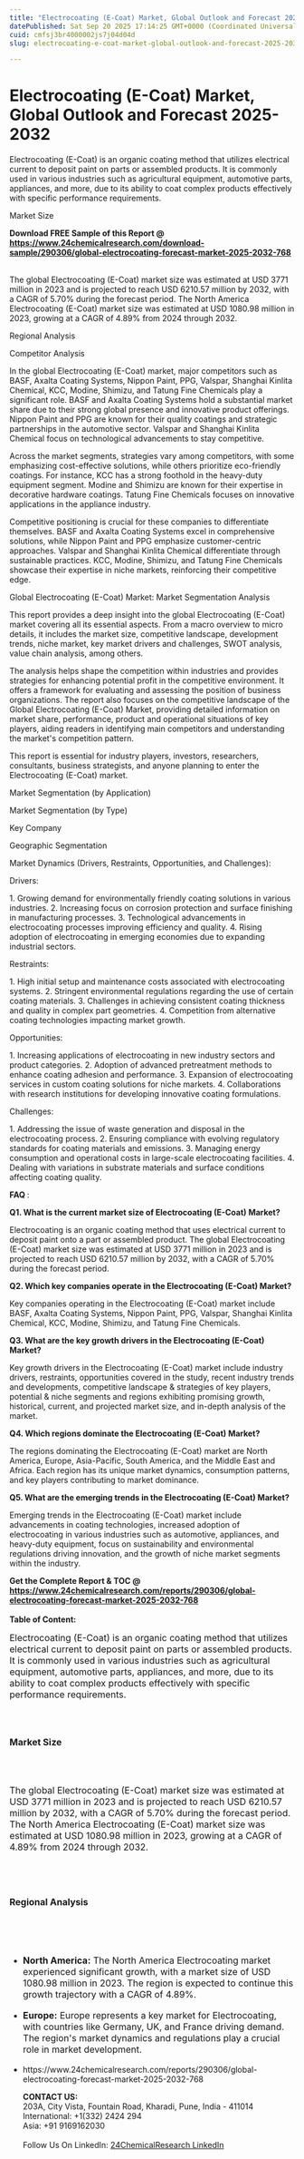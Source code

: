 ```yaml
---
title: "Electrocoating (E-Coat) Market, Global Outlook and Forecast 2025-2032"
datePublished: Sat Sep 20 2025 17:14:25 GMT+0000 (Coordinated Universal Time)
cuid: cmfsj3br4000002js7j04d04d
slug: electrocoating-e-coat-market-global-outlook-and-forecast-2025-2032-1-1-1

---
```


# Electrocoating (E-Coat) Market, Global Outlook and Forecast 2025-2032

<p>Electrocoating (E-Coat) is an organic coating method that utilizes electrical current to deposit paint on parts or assembled products. It is commonly used in various industries such as agricultural equipment, automotive parts, appliances, and more, due to its ability to coat complex products effectively with specific performance requirements.</p><p>
Market Size</p><p>
</p><div><b>Download FREE Sample of this Report @ 
            <a href="https://www.24chemicalresearch.com/download-sample/290306/global-electrocoating-forecast-market-2025-2032-768">
            https://www.24chemicalresearch.com/download-sample/290306/global-electrocoating-forecast-market-2025-2032-768</a></b></div><br><p>The global Electrocoating (E-Coat) market size was estimated at USD 3771 million in 2023 and is projected to reach USD 6210.57 million by 2032, with a CAGR of 5.70% during the forecast period. The North America Electrocoating (E-Coat) market size was estimated at USD 1080.98 million in 2023, growing at a CAGR of 4.89% from 2024 through 2032.</p><p>
</p><p></p><p>
Regional Analysis</p><p>
</p><p>
</p><p>
Competitor Analysis</p><p>
</p><p>In the global Electrocoating (E-Coat) market, major competitors such as BASF, Axalta Coating Systems, Nippon Paint, PPG, Valspar, Shanghai Kinlita Chemical, KCC, Modine, Shimizu, and Tatung Fine Chemicals play a significant role. BASF and Axalta Coating Systems hold a substantial market share due to their strong global presence and innovative product offerings. Nippon Paint and PPG are known for their quality coatings and strategic partnerships in the automotive sector. Valspar and Shanghai Kinlita Chemical focus on technological advancements to stay competitive.</p><p>
</p><p>Across the market segments, strategies vary among competitors, with some emphasizing cost-effective solutions, while others prioritize eco-friendly coatings. For instance, KCC has a strong foothold in the heavy-duty equipment segment. Modine and Shimizu are known for their expertise in decorative hardware coatings. Tatung Fine Chemicals focuses on innovative applications in the appliance industry.</p><p>
</p><p>Competitive positioning is crucial for these companies to differentiate themselves. BASF and Axalta Coating Systems excel in comprehensive solutions, while Nippon Paint and PPG emphasize customer-centric approaches. Valspar and Shanghai Kinlita Chemical differentiate through sustainable practices. KCC, Modine, Shimizu, and Tatung Fine Chemicals showcase their expertise in niche markets, reinforcing their competitive edge.</p><p>
</p><p>
Global Electrocoating (E-Coat) Market: Market Segmentation Analysis</p><p>
</p><p>This report provides a deep insight into the global Electrocoating (E-Coat) market covering all its essential aspects. From a macro overview to micro details, it includes the market size, competitive landscape, development trends, niche market, key market drivers and challenges, SWOT analysis, value chain analysis, among others.</p><p>
</p><p>The analysis helps shape the competition within industries and provides strategies for enhancing potential profit in the competitive environment. It offers a framework for evaluating and assessing the position of business organizations. The report also focuses on the competitive landscape of the Global Electrocoating (E-Coat) Market, providing detailed information on market share, performance, product and operational situations of key players, aiding readers in identifying main competitors and understanding the market's competition pattern.</p><p>
</p><p>This report is essential for industry players, investors, researchers, consultants, business strategists, and anyone planning to enter the Electrocoating (E-Coat) market.</p><p>
Market Segmentation (by Application)</p><p>
</p><p>
Market Segmentation (by Type)</p><p>
</p><p>
Key Company</p><p>
</p><p>
Geographic Segmentation</p><p>
</p><p>
</p><p>
Market Dynamics (Drivers, Restraints, Opportunities, and Challenges):</p><p>
Drivers:</p><p>
</p><p>1. Growing demand for environmentally friendly coating solutions in various industries. 2. Increasing focus on corrosion protection and surface finishing in manufacturing processes. 3. Technological advancements in electrocoating processes improving efficiency and quality. 4. Rising adoption of electrocoating in emerging economies due to expanding industrial sectors.</p><p>
Restraints:</p><p>
</p><p>1. High initial setup and maintenance costs associated with electrocoating systems. 2. Stringent environmental regulations regarding the use of certain coating materials. 3. Challenges in achieving consistent coating thickness and quality in complex part geometries. 4. Competition from alternative coating technologies impacting market growth.</p><p>
Opportunities:</p><p>
</p><p>1. Increasing applications of electrocoating in new industry sectors and product categories. 2. Adoption of advanced pretreatment methods to enhance coating adhesion and performance. 3. Expansion of electrocoating services in custom coating solutions for niche markets. 4. Collaborations with research institutions for developing innovative coating formulations.</p><p>
Challenges:</p><p>
</p><p>1. Addressing the issue of waste generation and disposal in the electrocoating process. 2. Ensuring compliance with evolving regulatory standards for coating materials and emissions. 3. Managing energy consumption and operational costs in large-scale electrocoating facilities. 4. Dealing with variations in substrate materials and surface conditions affecting coating quality.</p><p>
<strong>FAQ </strong>:</p><p>
<strong>Q1. What is the current market size of Electrocoating (E-Coat) Market?</strong></p><p>
</p><p>Electrocoating is an organic coating method that uses electrical current to deposit paint onto a part or assembled product. The global Electrocoating (E-Coat) market size was estimated at USD 3771 million in 2023 and is projected to reach USD 6210.57 million by 2032, with a CAGR of 5.70% during the forecast period.</p><p>
<strong>Q2. Which key companies operate in the Electrocoating (E-Coat) Market?</strong></p><p>
</p><p>Key companies operating in the Electrocoating (E-Coat) market include BASF, Axalta Coating Systems, Nippon Paint, PPG, Valspar, Shanghai Kinlita Chemical, KCC, Modine, Shimizu, and Tatung Fine Chemicals.</p><p>
<strong>Q3. What are the key growth drivers in the Electrocoating (E-Coat) Market?</strong></p><p>
</p><p>Key growth drivers in the Electrocoating (E-Coat) market include industry drivers, restraints, opportunities covered in the study, recent industry trends and developments, competitive landscape &amp; strategies of key players, potential &amp; niche segments and regions exhibiting promising growth, historical, current, and projected market size, and in-depth analysis of the market.</p><p>
<strong>Q4. Which regions dominate the Electrocoating (E-Coat) Market?</strong></p><p>
</p><p>The regions dominating the Electrocoating (E-Coat) market are North America, Europe, Asia-Pacific, South America, and the Middle East and Africa. Each region has its unique market dynamics, consumption patterns, and key players contributing to market dominance.</p><p>
<strong>Q5. What are the emerging trends in the Electrocoating (E-Coat) Market?</strong></p><p>
</p><p>Emerging trends in the Electrocoating (E-Coat) market include advancements in coating technologies, increased adoption of electrocoating in various industries such as automotive, appliances, and heavy-duty equipment, focus on sustainability and environmental regulations driving innovation, and the growth of niche market segments within the industry.</p>

<div><b>Get the Complete Report & TOC @ 
            <a href="https://www.24chemicalresearch.com/reports/290306/global-electrocoating-forecast-market-2025-2032-768">
            https://www.24chemicalresearch.com/reports/290306/global-electrocoating-forecast-market-2025-2032-768</a></b></div><br>
            <b>Table of Content:</b><p><div><span style="font-size:16px">Electrocoating (E-Coat) is an organic coating method that utilizes electrical current to deposit paint on parts or assembled products. It is commonly used in various industries such as agricultural equipment, automotive parts, appliances, and more, due to its ability to coat complex products effectively with specific performance requirements.</span></div><br />
<br />
<h2><span style="font-size:16px">Market Size</span></h2><br />
<br />
<p><span style="font-size:16px">The global Electrocoating (E-Coat) market size was estimated at USD 3771 million in 2023 and is projected to reach USD 6210.57 million by 2032, with a CAGR of 5.70% during the forecast period. The North America Electrocoating (E-Coat) market size was estimated at USD 1080.98 million in 2023, growing at a CAGR of 4.89% from 2024 through 2032.</span></p><br />
<br />
<h2><span style="font-size:16px">Regional Analysis</span></h2><br />
<br />
<ul><br />
	<li><span style="font-size:16px"><strong>North America:</strong> The North America Electrocoating market experienced significant growth, with a market size of USD 1080.98 million in 2023. The region is expected to continue this growth trajectory with a CAGR of 4.89%.</span></li><br />
	<li><span style="font-size:16px"><strong>Europe:</strong> Europe represents a key market for Electrocoating, with countries like Germany, UK, and France driving demand. The region&#39;s market dynamics and regulations play a crucial role in market development.</span></li><br />
	<li><span style="font-s</p>

<div><b>Get the Complete Report & TOC @ 
            <a href="https://www.24chemicalresearch.com/reports/290306/global-electrocoating-forecast-market-2025-2032-768">
            https://www.24chemicalresearch.com/reports/290306/global-electrocoating-forecast-market-2025-2032-768</a></b></div><br>

<b>CONTACT US:</b><br>
            203A, City Vista, Fountain Road, Kharadi, Pune, India - 411014<br>
            International: +1(332) 2424 294<br>
            Asia: +91 9169162030 <br><br>
            Follow Us On LinkedIn: <a href="https://www.linkedin.com/company/24chemicalresearch/">24ChemicalResearch LinkedIn</a>
